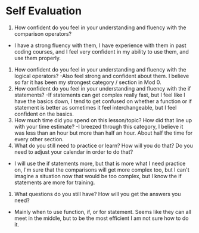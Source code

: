 # Self Evaluation

1. How confident do you feel in your understanding and fluency with the comparison operators?
- I have a strong fluency with them, I have experience with them in past coding courses, and I feel very confident in my ability to use them, and use them properly. 
1. How confident do you feel in your understanding and fluency with the logical operators?
-Also feel strong and confident about them. I believe so far it has been my strongest category / section in Mod 0.
1. How confident do you feel in your understanding and fluency with the if statements?
-If statements can get complex really fast, but I feel like I have the basics down, I tend to get confused on whether a function or if statement is better as sometimes it feel interchangeable, but I feel confident on the basics. 
1. How much time did you spend on this lesson/topic? How did that line up with your time estimate?
-I breezed through this category, I believe it was less than an hour but more than half an hour. About half the time for every other section. 
1. What do you still need to practice or learn? How will you do that? Do you need to adjust your calendar in order to do that? 
- I will use the if statements more, but that is more what I need practice on, I'm sure that the comparisons will get more complex too, but I can't imagine a situation now that would be too complex, but I know the if statements are more for training. 
1. What questions do you still have? How will you get the answers you need?

- Mainly when to use function, if, or for statement. Seems like they can all meet in the middle, but to be the most efficient I am not sure how to do it. 
